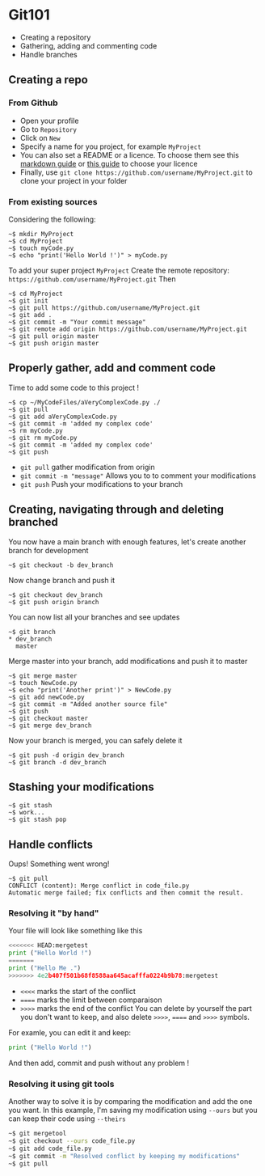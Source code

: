 # Git101

* Creating a repository
* Gathering, adding and commenting code
* Handle branches

## Creating a repo
### From Github
* Open your profile
* Go to `Repository`
* Click on `New`
* Specify a name for you project, for example `MyProject`
* You can also set a README or a licence. To choose them see this [markdown guide](https://guides.github.com/features/mastering-markdown/) or [this guide](https://choosealicense.com) to choose your licence 
* Finally, use `git clone https://github.com/username/MyProject.git` to clone your project in your folder

### From existing sources
Considering the following:
```shell
~$ mkdir MyProject
~$ cd MyProject
~$ touch myCode.py
~$ echo "print('Hello World !')" > myCode.py
```
To add your super project `MyProject`
Create the remote repository: `https://github.com/username/MyProject.git`
Then
```shell
~$ cd MyProject
~$ git init
~$ git pull https://github.com/username/MyProject.git
~$ git add .
~$ git commit -m "Your commit message"
~$ git remote add origin https://github.com/username/MyProject.git
~$ git pull origin master
~$ git push origin master
```

## Properly gather, add and comment code
Time to add some code to this project !
```shell
~$ cp ~/MyCodeFiles/aVeryComplexCode.py ./
~$ git pull
~$ git add aVeryComplexCode.py
~$ git commit -m 'added my complex code'
~$ rm myCode.py
~$ git rm myCode.py
~$ git commit -m 'added my complex code'
~$ git push
```
* `git pull`
gather modification from origin
* `git commit -m "message"`
Allows you to to comment your modifications
* `git push`
Push your modifications to your branch

## Creating, navigating through and deleting branched
You now have a main branch with enough features, let's create another branch for development
```shell
~$ git checkout -b dev_branch
```
Now change branch and push it
```shell
~$ git checkout dev_branch
~$ git push origin branch
```
You can now list all your branches and see updates
```shell
~$ git branch
* dev_branch
  master
```
Merge master into your branch, add modifications and push it to master
```shell
~$ git merge master
~$ touch NewCode.py
~$ echo "print('Another print')" > NewCode.py
~$ git add newCode.py
~$ git commit -m "Added another source file"
~$ git push
~$ git checkout master
~$ git merge dev_branch
```
Now your branch is merged, you can safely delete it
```shell
~$ git push -d origin dev_branch
~$ git branch -d dev_branch
```

## Stashing your modifications
```shell
~$ git stash
~$ work...
~$ git stash pop
```

## Handle conflicts
Oups! Something went wrong!
```shell
~$ git pull
CONFLICT (content): Merge conflict in code_file.py
Automatic merge failed; fix conflicts and then commit the result.
```
### Resolving it "by hand"
Your file will look like something like this
```python
<<<<<<< HEAD:mergetest
print ("Hello World !")
=======
print ("Hello Me .")
>>>>>>> 4e2b407f501b68f8588aa645acafffa0224b9b78:mergetest
```
* `<<<<` marks the start of the conflict
* `====` marks the limit between comparaison
* `>>>>` marks the end of the conflict
You can delete by yourself the part you don't want to keep, and also delete `>>>>`, `====` and `>>>>` symbols.

For examle, you can edit it and keep:
```python
print ("Hello World !")
```
And then add, commit and push without any problem !

### Resolving it using git tools
Another way to solve it is by comparing the modification and add the one you want. In this example, I'm saving my modification using `--ours` but you can keep their code using `--theirs`
```bash
~$ git mergetool
~$ git checkout --ours code_file.py
~$ git add code_file.py
~$ git commit -m "Resolved conflict by keeping my modifications"
~$ git pull
```
